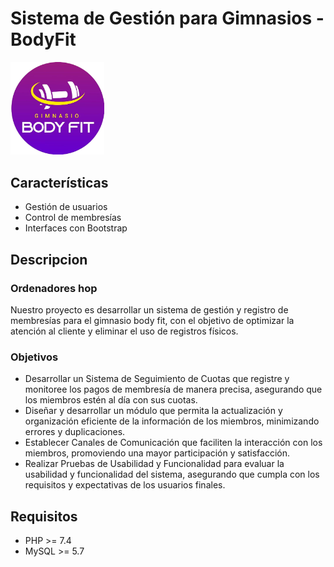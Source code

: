 # **Sistema de Gestión para Gimnasios - BodyFit**

<img src="img/gymLogo1.png" alt="BodyFit Logo" width="150">

## **Características**

- Gestión de usuarios
- Control de membresías
- Interfaces con Bootstrap

## **Descripcion**
### Ordenadores hop
Nuestro proyecto es desarrollar un sistema de gestión y
registro de membresías para el gimnasio body fit, con el
objetivo de optimizar la atención al cliente y eliminar
el uso de registros físicos.

### Objetivos
-	Desarrollar un Sistema de Seguimiento de Cuotas que registre y monitoree los pagos de membresía de manera precisa, asegurando que los miembros estén al día con sus cuotas.
-	Diseñar y desarrollar un módulo que permita la actualización y organización eficiente de la información de los miembros, minimizando errores y duplicaciones.
-	Establecer Canales de Comunicación que faciliten la interacción con los miembros, promoviendo una mayor participación y satisfacción.
-	Realizar Pruebas de Usabilidad y Funcionalidad para evaluar la usabilidad y funcionalidad del sistema, asegurando que cumpla con los requisitos y expectativas de los usuarios finales.


## **Requisitos**

- PHP >= 7.4
- MySQL >= 5.7
